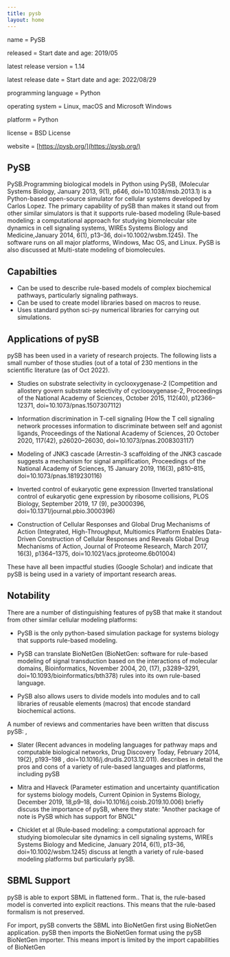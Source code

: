 ```yaml
---
title: pysb
layout: home
---
```


name                   = PySB

released               = Start date and age: 2019/05

latest release version = 1.14

latest release date    = Start date and age: 2022/08/29

programming language   = Python

operating system       = Linux, macOS and Microsoft Windows

platform               = Python

license                = BSD License

website                = [https://pysb.org/](https://pysb.org/)

PySB
----

PySB.Programming biological models in Python using PySB, (Molecular Systems Biology, January 2013, 9(1), p646, doi=10.1038/msb.2013.1) is a Python-based open-source simulator for cellular systems developed by Carlos Lopez. The primary capability of pySB than makes it stand out from other similar simulators is that it supports rule-based modeling (Rule‐based modeling: a computational approach for studying biomolecular site dynamics in cell signaling systems, WIREs Systems Biology and Medicine,January 2014, 6(1), p13–36, doi=10.1002/wsbm.1245). The software runs on all major platforms, Windows, Mac OS, and Linux. PySB is also discussed at Multi-state modeling of biomolecules.

Capabilties
-----------
 
* Can be used to describe rule-based models of complex biochemical pathways, particularly signaling pathways. 
* Can be used to create model libraries based on macros to reuse.
* Uses standard python sci-py numerical libraries for carrying out simulations.

Applications of pySB
--------------------

pySB has been used in a variety of research projects. The following lists a small number of those studies (out of a total of 230 mentions in the scientific literature (as of Oct 2022).

* Studies on substrate selectivity in cyclooxygenase-2 (Competition and allostery govern substrate selectivity of cyclooxygenase-2, Proceedings of the National Academy of Sciences, October 2015, 112(40), p12366–12371, doi=10.1073/pnas.1507307112)

* Information discrimination in T-cell signaling (How the T cell signaling network processes information to discriminate between self and agonist ligands, Proceedings of the National Academy of Sciences, 20 October 2020, 117(42), p26020–26030, doi=10.1073/pnas.2008303117)

* Modeling of JNK3 cascade (Arrestin-3 scaffolding of the JNK3 cascade suggests a mechanism for signal amplification, Proceedings of the National Academy of Sciences, 15 January 2019, 116(3), p810–815, doi=10.1073/pnas.1819230116)

* Inverted control of eukaryotic gene expression (Inverted translational control of eukaryotic gene expression by ribosome collisions, PLOS Biology, September 2019, 17 (9), pe3000396, doi=10.1371/journal.pbio.3000396)

* Construction of Cellular Responses and Global Drug Mechanisms of Action (Integrated, High-Throughput, Multiomics Platform Enables Data-Driven Construction of Cellular Responses and Reveals Global Drug Mechanisms of Action, Journal of Proteome Research, March 2017, 16(3), p1364–1375, doi=10.1021/acs.jproteome.6b01004)

These have all been impactful studies (Google Scholar) and indicate that pySB is being used in a variety of important research areas.

Notability
----------

There are a number of distinguishing features of pySB that make it standout from other similar cellular modeling platforms:

* PySB is the only python-based simulation package for systems biology that supports rule-based modeling. 

* PySB can translate BioNetGen (BioNetGen: software for rule-based modeling of signal transduction based on the interactions of molecular domains, Bioinformatics, November 2004, 20, (17), p3289–3291, doi=10.1093/bioinformatics/bth378) rules into its own rule-based language. 

* PySB also allows users to divide models into modules and to call libraries of reusable elements (macros) that encode standard biochemical actions. 

A number of reviews and commentaries have been written that discuss pySB:
,
* Slater (Recent advances in modeling languages for pathway maps and computable biological networks, Drug Discovery Today, February 2014, 19(2), p193–198 , doi=10.1016/j.drudis.2013.12.011). describes in detail the pros and cons of a variety of rule-based languages and platforms, including pySB

* Mitra and Hlaveck (Parameter estimation and uncertainty quantification for systems biology models, Current Opinion in Systems Biology, December 2019, 18,p9–18, doi=10.1016/j.coisb.2019.10.006) briefly discuss the importance of pySB, where they state: "Another package of note is PySB which has support for BNGL"

* Chicklet et al (Rule‐based modeling: a computational approach for studying biomolecular site dynamics in cell signaling systems, WIREs Systems Biology and Medicine, January 2014, 6(1), p13–36, doi=10.1002/wsbm.1245) discuss at length a variety of rule-based modeling platforms but particularly pySB.

SBML Support
------------

pySB is able to export SBML in flattened form.. That is, the rule-based model is converted into explicit reactions. This means that the rule-based formalism is not preserved. 

For import, pySB converts the SBML into BioNetGen first using BioNetGen application. pySB then imports the BioNetGen format using the pySB BioNetGen importer. This means import is limited by the import capabilities of BioNetGen


